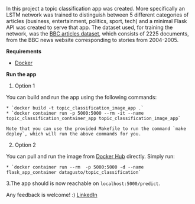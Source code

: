 In this project a topic classification app was created. More specifically an LSTM network was trained to distinguish between 5 different categories of articles (business, entertainment, politics, sport, tech) and a minimal Flask API was created to serve that app. The dataset used, for training the network, was the [BBC articles dataset](http://mlg.ucd.ie/files/datasets/bbc-fulltext.zip), which consists of 2225 documents, from the BBC news website corresponding to stories from 2004-2005.

**Requirements**

* [Docker](https://docs.docker.com/install/)

**Run the app**

1.  Option 1 

You can build and run the app using the following commands:

    * `docker build -t topic_classification_image_app .`
    * `docker container run -p 5000:5000 --rm -it --name topic_classification_container_app topic_classification_image_app`
    
    Note that you can use the provided Makefile to run the command `make deploy`, which will run the above commands for you.

2.  Option 2

You can pull and run the image from [Docker Hub](https://hub.docker.com/r/datagusto/topic_classification/) directly. Simply run:

    * `docker container run --rm  -p 5000:5000 -d --name flask_app_container datagusto/topic_classification`


3.The app should is now reachable on `localhost:5000/predict`.

Any feedback is welcome! :)
[LinkedIn](https://www.linkedin.com/in/andreas-gompos/)
